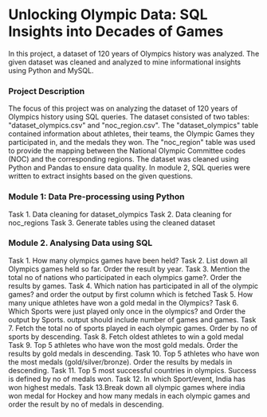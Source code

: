 # Unlocking Olympic Data: SQL Insights into Decades of Games

In this project, a dataset of 120 years of Olympics history was analyzed. The given dataset was cleaned and analyzed to mine informational insights using Python and MySQL.

### Project Description

The focus of this project was on analyzing the dataset of 120 years of Olympics history using SQL queries. The dataset consisted of two tables: "dataset_olympics.csv" and "noc_region.csv". The "dataset_olympics" table contained information about athletes, their teams, the Olympic Games they participated in, and the medals they won. The "noc_region" table was used to provide the mapping between the National Olympic Committee codes (NOC) and the corresponding regions. The dataset was cleaned using Python and Pandas to ensure data quality. In module 2, SQL queries were written to extract insights based on the given questions.

### Module 1: Data Pre-processing using Python

Task 1. Data cleaning for dataset_olympics
Task 2. Data cleaning for noc_regions
Task 3. Generate tables using the cleaned dataset

### Module 2. Analysing Data using SQL

Task 1. How many olympics games have been held?
Task 2. List down all Olympics games held so far. Order the result by year.
Task 3. Mention the total no of nations who participated in each olympics game?. Order the results by games.
Task 4. Which nation has participated in all of the olympic games? and order the output by first column which is fetched
Task 5. How many unique athletes have won a gold medal in the Olympics?
Task 6. Which Sports were just played only once in the olympics? and Order the output by Sports. output should include number of games and games.
Task 7. Fetch the total no of sports played in each olympic games. Order by no of sports by descending.
Task 8. Fetch oldest athletes to win a gold medal
Task 9. Top 5 athletes who have won the most gold medals. Order the results by gold medals in descending.
Task 10. Top 5 athletes who have won the most medals (gold/silver/bronze). Order the results by medals in descending.
Task 11. Top 5 most successful countries in olympics. Success is defined by no of medals won.
Task 12. In which Sport/event, India has won highest medals.
Task 13.Break down all olympic games where india won medal for Hockey and how many medals in each olympic games and order the result by no of medals in descending.
